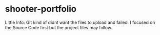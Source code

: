 # shooter-portfolio
Little Info: Git kind of didnt want the files to upload and failed. I focused on the Source Code first but the project files may follow.
